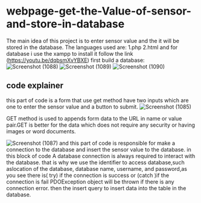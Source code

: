 # webpage-get-the-Value-of-sensor-and-store-in-database
The main idea of this project is to enter sensor value and the  it will be stored in the database.
The languages used are:
1.php 
2.html
and for database i use the xampp to install it follow the link (https://youtu.be/dqbsmXvYBXE)
first build a database:
![Screenshot (1088)](https://user-images.githubusercontent.com/108452991/182492941-6ace293f-3eb2-48d4-8521-cac6af2a8b05.png)
![Screenshot (1089)](https://user-images.githubusercontent.com/108452991/182493074-e912c9a0-7a5a-4527-bd2e-967aab36211c.png)
![Screenshot (1090)](https://user-images.githubusercontent.com/108452991/182493227-ed75fab3-59e5-495d-9d2e-81a4e381febe.png)


code explainer
--------------
this part of code is a form that use get method have two inputs which are one to enter the sensor value and a button to submit.
![Screenshot (1085)](https://user-images.githubusercontent.com/108452991/182484110-5470782b-6fce-4ee5-8208-fffad40cf646.png)

GET method is used to appends form data to the URL in name or value pair.GET is better for the data which does not require any security or having images or word documents.

![Screenshot (1087)](https://user-images.githubusercontent.com/108452991/182490847-35e2cb89-7e8a-4652-811e-61d59e0e12a7.png)
and this part of code is responsible for make a connection to the database and insert the sensor value to the database.
in this block of code A database connection is always required to interact with the database. that is why we use the identifier to access database,such aslocation of the database, database name, username, and password,as you see there is( try) if the connection is success or (catch )if the connection is fail PDOException object will be thrown if there is any connection error.
then the insert query to insert data into the table in the database.
